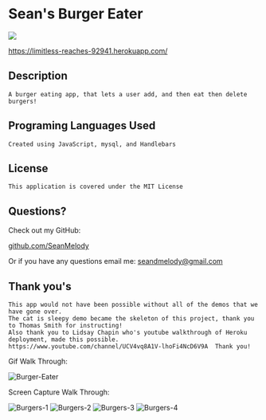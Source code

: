 # Sean's Burger Eater 

<img src="https://img.shields.io/badge/LICENSE-mit-green"/>

https://limitless-reaches-92941.herokuapp.com/

## Description

    A burger eating app, that lets a user add, and then eat then delete burgers!

## Programing Languages Used

    Created using JavaScript, mysql, and Handlebars

## License

    This application is covered under the MIT License

## Questions?

  Check out my GitHub:

  [github.com/SeanMelody](https://github.com/SeanMelody)

  Or if you have any questions email me: 
    seandmelody@gmail.com
    
## Thank you's

    This app would not have been possible without all of the demos that we have gone over.
    The cat is sleepy demo became the skeleton of this project, thank you to Thomas Smith for instructing!
    Also thank you to Lidsay Chapin who's youtube walkthrough of Heroku deployment, made this possible.
    https://www.youtube.com/channel/UCV4vq8A1V-lhoFi4NcD6V9A  Thank you!
    
    
Gif Walk Through:

![Burger-Eater](https://user-images.githubusercontent.com/68625400/104653974-3f1b1f00-5670-11eb-94dd-1901eb521e01.gif)
    
    
Screen Capture Walk Through:

![Burgers-1](https://user-images.githubusercontent.com/68625400/104653364-5574ab00-566f-11eb-8bea-196eb829a8cf.png)
![Burgers-2](https://user-images.githubusercontent.com/68625400/104653368-56a5d800-566f-11eb-9462-41cea298de68.png)
![Burgers-3](https://user-images.githubusercontent.com/68625400/104653370-57d70500-566f-11eb-9ed0-da61f9f0fb05.png)
![Burgers-4](https://user-images.githubusercontent.com/68625400/104653372-59083200-566f-11eb-9fd5-a5352c5b81d1.png)

